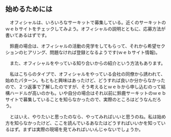 ## 始めるためには

　オフィシャルは、いろいろなサーキットで募集している。近くのサーキットのｗｅｂサイトをチェックしてみよう。オフィシャルの説明とともに、応募方法が書いてあるはずです。

　鈴鹿の場合は、オフィシャルの活動の見学をしてもらって、それから希望セクションのヒアリング、問題なければ登録となるようです(ｗｅｂサイト情報)。

　また、オフィシャルをやっている知り合いからの紹介という方法もあります。
 
　私はこちらのタイプで、オフィシャルをやっている会社の同僚から誘われて、始めたパターン。もともと興味はあったけど、どうすれば良いか分からなかったので、２つ返事で了解したのですが、そう考えるとｗｅｂから申し込むのって結構ハードルが高いのかも。いや自分の場合はそれ以前に鈴鹿サーキットのｗｅｂサイトで募集していることを知らなかったので、実際のところはどうなんだろう。

　とはいえ、やりたいと思ったのなら、やってみればいいと思うのね。私は始め方を知らなかったけど、ここを読んでいるあなたはどうすればいいかを知っているはず。まずは実際の現場を見てみればいいんじゃないでしょうか。

